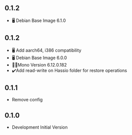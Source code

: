 <!-- https://developers.home-assistant.io/docs/add-ons/presentation#keeping-a-changelog -->
## 0.1.2

- 🖥️ Debian Base Image 6.1.0

## 0.1.2

- 🖥️ Add aarch64, i386 compatibility
- 🖥️ Debian Base Image 6.0.0
- 🧑‍💻Mono Version 6.12.0.182
- ✔️Add read-write on Hassio folder for restore operations

## 0.1.1

- Remove config

## 0.1.0

- Development Initial Version
